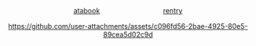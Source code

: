<div align="center">

[atabook](https://wishbone.atabook.org/)ㅤㅤㅤㅤㅤㅤㅤㅤㅤㅤ[rentry](https://rentry.co/orph)

https://github.com/user-attachments/assets/c096fd56-2bae-4925-80e5-89cea5d02c9d
